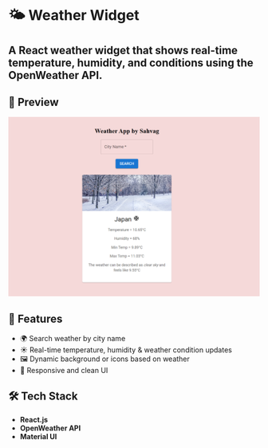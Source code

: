 # 🌤️ Weather Widget

## A  React weather widget that shows real-time temperature, humidity, and conditions using the OpenWeather API.

## 📸 Preview

![Weather-widget](Screenshot.png) 

## 🚀 Features
- 🌍 Search weather by city name  
- ☀️ Real-time temperature, humidity & weather condition updates  
- 🖼️ Dynamic background or icons based on weather  
- 📱 Responsive and clean UI  

## 🛠️ Tech Stack
- **React.js**  
- **OpenWeather API**  
- **Material UI**
